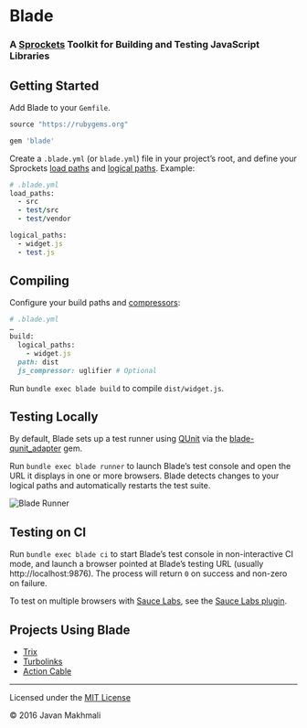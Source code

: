 # Blade
### A [Sprockets](https://github.com/rails/sprockets) Toolkit for Building and Testing JavaScript Libraries

## Getting Started

Add Blade to your `Gemfile`.

```ruby
source "https://rubygems.org"

gem 'blade'
```

Create a `.blade.yml` (or `blade.yml`) file in your project’s root, and define your Sprockets [load paths](https://github.com/rails/sprockets#the-load-path) and [logical paths](https://github.com/rails/sprockets#logical-paths). Example:

```ruby
# .blade.yml
load_paths:
  - src
  - test/src
  - test/vendor

logical_paths:
  - widget.js
  - test.js
```

## Compiling

Configure your build paths and [compressors](https://github.com/rails/sprockets#minifying-assets):

```ruby
# .blade.yml
…
build:
  logical_paths:
    - widget.js
  path: dist
  js_compressor: uglifier # Optional
```

Run `bundle exec blade build` to compile `dist/widget.js`.

## Testing Locally

By default, Blade sets up a test runner using [QUnit](http://qunitjs.com/) via the [blade-qunit_adapter](https://github.com/javan/blade-qunit_adapter) gem.

Run `bundle exec blade runner` to launch Blade’s test console and open the URL it displays in one or more browsers. Blade detects changes to your logical paths and automatically restarts the test suite.

![Blade Runner](https://cloud.githubusercontent.com/assets/5355/15481643/8aef7c98-20f9-11e6-9826-80a32ce7568c.png)

## Testing on CI

Run `bundle exec blade ci` to start Blade’s test console in non-interactive CI mode, and launch a browser pointed at Blade’s testing URL (usually http://localhost:9876). The process will return `0` on success and non-zero on failure.

To test on multiple browsers with [Sauce Labs](https://saucelabs.com/), see the [Sauce Labs plugin](https://github.com/blade-sauce_labs_plugin).

## Projects Using Blade

* [Trix](https://github.com/basecamp/trix)
* [Turbolinks](https://github.com/turbolinks/turbolinks)
* [Action Cable](https://github.com/rails/rails/tree/master/actioncable)

---

Licensed under the [MIT License](LICENSE.txt)

© 2016 Javan Makhmali
